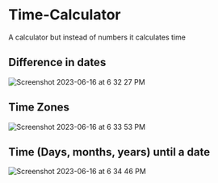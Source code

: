 # Time-Calculator
A calculator but instead of numbers it calculates time



## Difference in dates 

![Screenshot 2023-06-16 at 6 32 27 PM](https://github.com/nick-pompea/TimeValueMoney/assets/123673749/df12b0e5-bf73-448f-b1bf-f88558da9b97)

## Time Zones

![Screenshot 2023-06-16 at 6 33 53 PM](https://github.com/nick-pompea/TimeValueMoney/assets/123673749/cb23e637-bf9e-4c52-a8b3-1f0fe8b545d1)

## Time (Days, months, years) until a date 

![Screenshot 2023-06-16 at 6 34 46 PM](https://github.com/nick-pompea/TimeValueMoney/assets/123673749/f69f1e41-3959-4b79-b6f1-11f9d19c2643)
